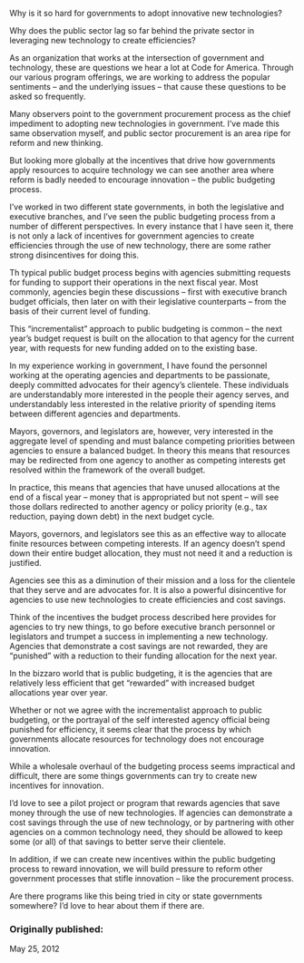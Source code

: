 Why is it so hard for governments to adopt innovative new technologies?

Why does the public sector lag so far behind the private sector in leveraging new technology to create efficiencies?



As an organization that works at the intersection of government and technology, these are questions we hear a lot at Code for America. Through our various program offerings, we are working to address the popular sentiments – and the underlying issues – that cause these questions to be asked so frequently.

Many observers point to the government procurement process as the chief impediment to adopting new technologies in government. I’ve made this same observation myself, and public sector procurement is an area ripe for reform and new thinking.

But looking more globally at the incentives that drive how governments apply resources to acquire technology we can see another area where reform is badly needed to encourage innovation – the public budgeting process.


I’ve worked in two different state governments, in both the legislative and executive branches, and I’ve seen the public budgeting process from a number of different perspectives. In every instance that I have seen it, there is not only a lack of incentives for government agencies to create efficiencies through the use of new technology, there are some rather strong disincentives for doing this.

Th typical public budget process begins with agencies submitting requests for funding to support their operations in the next fiscal year. Most commonly, agencies begin these discussions – first with executive branch budget officials, then later on with their legislative counterparts – from the basis of their current level of funding.

This “incrementalist” approach to public budgeting is common – the next year’s budget request is built on the allocation to that agency for the current year, with requests for new funding added on to the existing base.

In my experience working in government, I have found the personnel working at the operating agencies and departments to be passionate, deeply committed advocates for their agency’s clientele. These individuals are understandably more interested in the people their agency serves, and understandably less interested in the relative priority of spending items between different agencies and departments.

Mayors, governors, and legislators are, however, very interested in the aggregate level of spending and must balance competing priorities between agencies to ensure a balanced budget. In theory this means that resources may be redirected from one agency to another as competing interests get resolved within the framework of the overall budget.

In practice, this means that agencies that have unused allocations at the end of a fiscal year – money that is appropriated but not spent – will see those dollars redirected to another agency or policy priority (e.g., tax reduction, paying down debt) in the next budget cycle.

Mayors, governors, and legislators see this as an effective way to allocate finite resources between competing interests. If an agency doesn’t spend down their entire budget allocation, they must not need it and a reduction is justified.

Agencies see this as a diminution of their mission and a loss for the clientele that they serve and are advocates for. It is also a powerful disincentive for agencies to use new technologies to create efficiencies and cost savings.

Think of the incentives the budget process described here provides for agencies to try new things, to go before executive branch personnel or legislators and trumpet a success in implementing a new technology. Agencies that demonstrate a cost savings are not rewarded, they are “punished” with a reduction to their funding allocation for the next year.

In the bizzaro world that is public budgeting, it is the agencies that are relatively less efficient that get “rewarded” with increased budget allocations year over year.

Whether or not we agree with the incrementalist approach to public budgeting, or the portrayal of the self interested agency official being punished for efficiency, it seems clear that the process by which governments allocate resources for technology does not encourage innovation.

While a wholesale overhaul of the budgeting process seems impractical and difficult, there are some things governments can try to create new incentives for innovation.

I’d love to see a pilot project or program that rewards agencies that save money through the use of new technologies. If agencies can demonstrate a cost savings through the use of new technology, or by partnering with other agencies on a common technology need, they should be allowed to keep some (or all) of that savings to better serve their clientele.

In addition, if we can create new incentives within the public budgeting process to reward innovation, we will build pressure to reform other government processes that stifle innovation – like the procurement process.

Are there programs like this being tried in city or state governments somewhere? I’d love to hear about them if there are.

### Originally published:

May 25, 2012 
